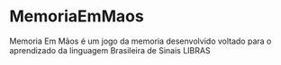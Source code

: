 # MemoriaEmMaos
 Memoria Em Mãos é um jogo da memoria desenvolvido voltado para o aprendizado da linguagem Brasileira de Sinais LIBRAS
